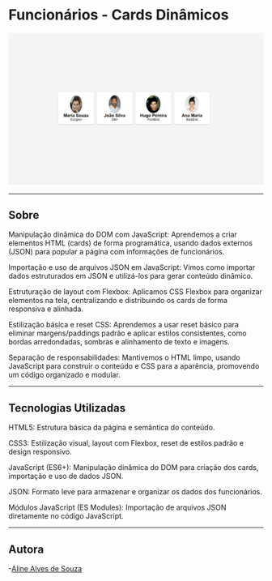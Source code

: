 # Funcionários - Cards Dinâmicos

![](./img/preview.png)

---

## Sobre

Manipulação dinâmica do DOM com JavaScript: Aprendemos a criar elementos HTML (cards) de forma programática, usando dados externos (JSON) para popular a página com informações de funcionários.

Importação e uso de arquivos JSON em JavaScript: Vimos como importar dados estruturados em JSON e utilizá-los para gerar conteúdo dinâmico.

Estruturação de layout com Flexbox: Aplicamos CSS Flexbox para organizar elementos na tela, centralizando e distribuindo os cards de forma responsiva e alinhada.

Estilização básica e reset CSS: Aprendemos a usar reset básico para eliminar margens/paddings padrão e aplicar estilos consistentes, como bordas arredondadas, sombras e alinhamento de texto e imagens.

Separação de responsabilidades: Mantivemos o HTML limpo, usando JavaScript para construir o conteúdo e CSS para a aparência, promovendo um código organizado e modular.

---

## Tecnologias Utilizadas

HTML5: Estrutura básica da página e semântica do conteúdo.

CSS3: Estilização visual, layout com Flexbox, reset de estilos padrão e design responsivo.

JavaScript (ES6+): Manipulação dinâmica do DOM para criação dos cards, importação e uso de dados JSON.

JSON: Formato leve para armazenar e organizar os dados dos funcionários.

Módulos JavaScript (ES Modules): Importação de arquivos JSON diretamente no código JavaScript.

---

## Autora

-[Aline Alves de Souza](https://github.com/AlineMaker)